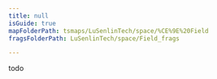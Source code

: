 ```yaml
---
title: null
isGuide: true
mapFolderPath: tsmaps/LuSenlinTech/space/%CE%9E%20Field
fragsFolderPath: LuSenlinTech/space/Field_frags

---
```



<!-- tsGuideRenderComment {"guide":{"id":"xsm4Ur1YF","path":"LuSenlinTech/space","fragmentFolderPath":"LuSenlinTech/space/Field_frags"},"fragment":{"id":"xsm4Ur1YF","topLevelMapKey":"s7LPnd2Oy","mapKeyChain":"s7LPnd2Oy","guideID":"xsm4Ur0ei","guidePath":"c:/GitHub/MuddySpud/MuddySpud.github.io/tsmaps/LuSenlinTech/space/Field.tsmap","chartKey":"s7LPnd2Oy","isLeaf":true,"options":[]}} -->

todo